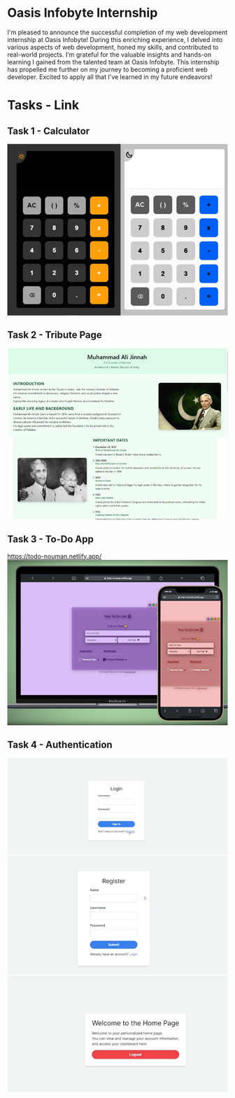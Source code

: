 # Oasis Infobyte Internship 
 I'm pleased to announce the successful completion of my web development internship at  Oasis Infobyte! During this enriching experience, I delved into various aspects of web development, honed my skills, and contributed to real-world projects. 
I'm grateful for the valuable insights and hands-on learning I gained from the talented team at  Oasis Infobyte. This internship has propelled me further on my journey to becoming a proficient web developer. Excited to apply all that I've learned in my future endeavors!

# Tasks - Link
## Task 1 - Calculator
 ![Calculator](./Tasks%20images/calculator%20app.png)


## Task 2 - Tribute Page
 ![Tribute Page](./Tasks%20images/tribute%20page.png)

 

## Task 3 - To-Do App
 https://todo-nouman.netlify.app/
 ![ToDo App](./Tasks%20images/todoView.png)

## Task 4 - Authentication 
 ![Authentication App](./Tasks%20images/login.png)
 ![Authentication App](./Tasks%20images/register.png)
 ![Authentication App](./Tasks%20images/home.png)
 
